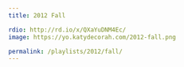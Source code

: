 ```yaml
---
title: 2012 Fall

rdio: http://rd.io/x/QXaYuDNM4Ec/
image: https://yo.katydecorah.com/2012-fall.png

permalink: /playlists/2012/fall/
---
```

